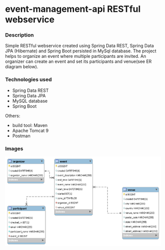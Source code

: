 # event-management-api RESTful webservice

### Description
Simple RESTful webservice created using Spring Data REST, Spring Data JPA (Hibernate) and Spring Boot persisted in MySql database.
The project helps to organize an event where multiple participants are invited. An organizer can create an event and set its participants and venue(see ER diagram below).

### Technologies used

* Spring Data REST
* Spring Data JPA
* MySQL database 
* Spring Boot   

Others:
* build tool: Maven
* Apache Tomcat 9
* Postman
 
### Images

![App](https://github.com/SimiAlex/event-api/blob/master/src/main/resources/images/ER.png)
